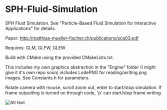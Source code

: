 # SPH-Fluid-Simulation
SPH Fluid Simulation. See "Particle-Based Fluid Simulation for Interactive Applications" for details.

Paper: http://matthias-mueller-fischer.ch/publications/sca03.pdf

Requires: GLM, GLFW, GLEW

Build with CMake using the provided CMakeLists.txt.

This includes my own graphics abstraction in the "Engine" folder (I might give it it's own repo soon) includes LodePNG for reading/writing png images. See Constants.h for parameters.

Rotate camera with mouse, scroll zoom out, enter to start/stop simulation. If frame outputting is turned on through code, 'p' can start/stop frame writing.

![Alt text](https://andaharoo.files.wordpress.com/2017/12/2017-12-07-17_56_44-animate.png?w=2000&h=)